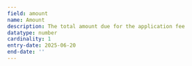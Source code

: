 ```yaml
---
field: amount
name: Amount
description: The total amount due for the application fee
datatype: number
cardinality: 1
entry-date: 2025-06-20
end-date: ''
---
```

